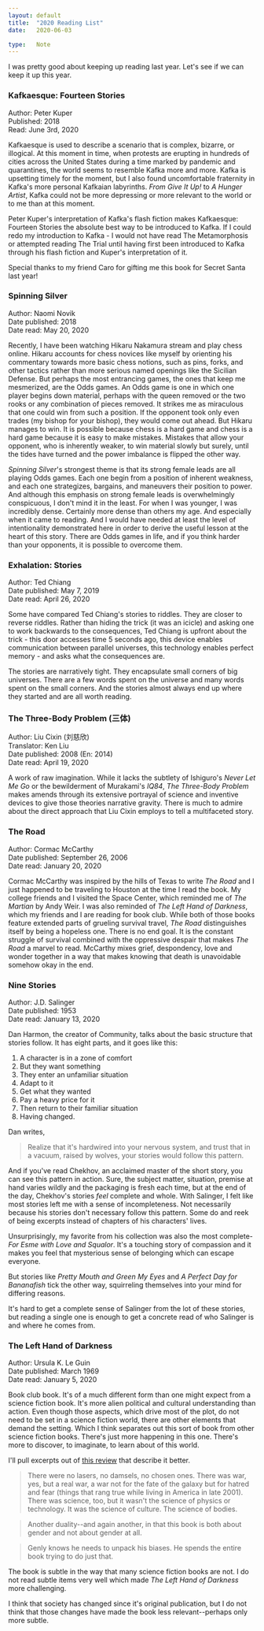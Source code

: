 ```yaml
---
layout: default
title:  "2020 Reading List"
date:   2020-06-03

type:   Note
---
```


I was pretty good about keeping up reading last year. Let's see if we can keep it up this year.

### Kafkaesque: Fourteen Stories  
Author: Peter Kuper  
Published: 2018  
Read: June 3rd, 2020  

Kafkaesque is used to describe a scenario that is complex, bizarre, or illogical. At this moment in time, when protests are erupting in hundreds of cities across the United States during a time marked by pandemic and quarantines, the world seems to resemble Kafka more and more. Kafka is upsetting timely for the moment, but I also found uncomfortable fraternity in Kafka's more personal Kafkaian labyrinths. _From Give It Up!_ to _A Hunger Artist_, Kafka could not be more depressing or more relevant to the world or to me than at this moment.  

Peter Kuper's interpretation of Kafka's flash fiction makes Kafkaesque: Fourteen Stories the absolute best way to be introduced to Kafka. If I could redo my introduction to Kafka - I would not have read The Metamorphosis or attempted reading The Trial until having first been introduced to Kafka through his flash fiction and Kuper's interpretation of it.  

Special thanks to my friend Caro for gifting me this book for Secret Santa last year!

### Spinning Silver  
Author: Naomi Novik  
Date published: 2018  
Date read: May 20, 2020  

Recently, I have been watching Hikaru Nakamura stream and play chess online. Hikaru accounts for chess novices like myself by orienting his commentary towards more basic chess notions, such as pins, forks, and other tactics rather than more serious named openings like the Sicilian Defense. But perhaps the most entrancing games, the ones that keep me mesmerized, are the Odds games. An Odds game is one in which one player begins down material, perhaps with the queen removed or the two rooks or any combination of pieces removed. It strikes me as miraculous that one could win from such a position. If the opponent took only even trades (my bishop for your bishop), they would come out ahead. But Hikaru manages to win. It is possible because chess is a hard game and chess is a hard game because it is easy to make mistakes. Mistakes that allow your opponent, who is inherently weaker, to win material slowly but surely, until the tides have turned and the power imbalance is flipped the other way. 

_Spinning Silver_'s strongest theme is that its strong female leads are all playing Odds games. Each one begin from a position of inherent weakness, and each one strategizes, bargains, and maneuvers their position to power. And although this emphasis on strong female leads is overwhelmingly conspicuous, I don't mind it in the least. For when I was younger, I was incredibly dense. Certainly more dense than others my age. And especially when it came to reading. And I would have needed at least the level of intentionality demonstrated here in order to derive the useful lesson at the heart of this story. There are Odds games in life, and if you think harder than your opponents, it is possible to overcome them. 

### Exhalation: Stories  
Author: Ted Chiang  
Date published: May 7, 2019  
Date read: April 26, 2020  

Some have compared Ted Chiang's stories to riddles. They are closer to reverse riddles. Rather than hiding the trick (it was an icicle) and asking one to work backwards to the consequences, Ted Chiang is upfront about the trick - this door accesses time 5 seconds ago, this device enables communication between parallel universes, this technology enables perfect memory - and asks what the consequences are.

The stories are narratively tight. They encapsulate small corners of big universes. There are a few words spent on the universe and many words spent on the small corners. And the stories almost always end up where they started and are all worth reading.  

### The Three-Body Problem (三体)  
Author: Liu Cixin (刘慈欣)  
Translator: Ken Liu  
Date published: 2008 (En: 2014)  
Date read: April 19, 2020  

A work of raw imagination. While it lacks the subtlety of Ishiguro's _Never Let Me Go_ or the bewilderment of Murakami's _IQ84_, _The Three-Body Problem_ makes amends through its extensive portrayal of science and inventive devices to give those theories narrative gravity. There is much to admire about the direct approach that Liu Cixin employs to tell a multifaceted story.   

### The Road  
Author: Cormac McCarthy  
Date published: September 26, 2006  
Date read: January 20, 2020  

Cormac McCarthy was inspired by the hills of Texas to write _The Road_ and I just happened to be traveling to Houston at the time I read the book. My college friends and I visited the Space Center, which reminded me of _The Martian_ by Andy Weir. I was also reminded of _The Left Hand of Darkness_, which my friends and I are reading for book club. While both of those books feature extended parts of grueling survival travel, _The Road_ distinguishes itself by being a hopeless one. There is no end goal. It is the constant struggle of survival combined with the oppressive despair that makes _The Road_ a marvel to read. McCarthy mixes grief, despondency, love and wonder together in a way that makes knowing that death is unavoidable somehow okay in the end. 


### Nine Stories  
Author: J.D. Salinger   
Date published: 1953  
Date read: January 13, 2020  

Dan Harmon, the creator of Community, talks about the basic structure that stories follow. It has eight parts, and it goes like this:  

1. A character is in a zone of comfort  
2. But they want something  
3. They enter an unfamiliar situation  
4. Adapt to it  
5. Get what they wanted  
6. Pay a heavy price for it  
7. Then return to their familiar situation  
8. Having changed.  

Dan writes,

> Realize that it's hardwired into your nervous system, and trust that in a vacuum, raised by wolves, your stories would follow this pattern.   

And if you've read Chekhov, an acclaimed master of the short story, you can see this pattern in action. Sure, the subject matter, situation, premise at hand varies wildly and the packaging is fresh each time, but at the end of the day, Chekhov's stories _feel_ complete and whole. With Salinger, I felt like most stories left me with a sense of incompleteness. Not necessarily because his stories don't necessary follow this pattern. Some do and reek of being excerpts instead of chapters of his characters' lives.

Unsurprisingly, my favorite from his collection was also the most complete- _For Esme with Love and Squalor_. It's a touching story of compassion and it makes you feel that mysterious sense of belonging which can escape everyone. 

But stories like _Pretty Mouth and Green My Eyes_ and _A Perfect Day for Bananafish_ tick the other way, squirreling themselves into your mind for differing reasons. 

It's hard to get a complete sense of Salinger from the lot of these stories, but reading a single one is enough to get a concrete read of who Salinger is and where he comes from. 


### The Left Hand of Darkness   
Author: Ursula K. Le Guin  
Date published: March 1969  
Date read: January 5, 2020  

Book club book. It's of a much different form than one might expect from a science fiction book. It's more alien political and cultural understanding than action. Even though those aspects, which drive most of the plot, do not need to be set in a science fiction world, there are other elements that demand the setting. Which I think separates out this sort of book from other science fiction books. There's just more happening in this one. There's more to discover, to imaginate, to learn about of this world.

I'll pull excerpts out of [this review](https://lithub.com/how-the-left-hand-of-darkness-changed-everything/) that describe it better.

> There were no lasers, no damsels, no chosen ones. There was war, yes, but a real war, a war not for the fate of the galaxy but for hatred and fear (things that rang true while living in America in late 2001). There was science, too, but it wasn't the science of physics or technology. It was the science of culture. The science of bodies. 

> Another duality--and again another, in that this book is both about gender and not about gender at all. 

> Genly knows he needs to unpack his biases. He spends the entire book trying to do just that.

The book is subtle in the way that many science fiction books are not. I do not read subtle items very well which made _The Left Hand of Darkness_ more challenging. 

I think that society has changed since it's original publication, but I do not think that those changes have made the book less relevant--perhaps only more subtle.

